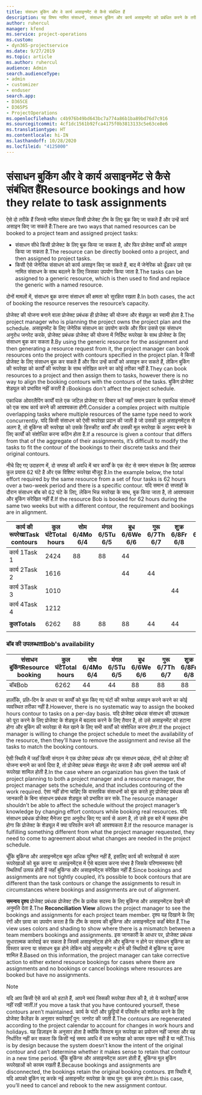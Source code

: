 ```yaml
---
title: संसाधन बुकिंग और वे कार्य असाइनमेंट से कैसे संबंधित हैं
description: यह विषय नामित संसाधनों, संसाधन बुकिंग और कार्य असाइनमेंट को प्रबंधित करने के तरीके और वे एक दूसरे से कैसे संबंधित हैं, के बारे में जानकारी प्रदान करता है।
author: ruhercul
manager: kfend
ms.service: project-operations
ms.custom:
- dyn365-projectservice
ms.date: 9/27/2019
ms.topic: article
ms.author: ruhercul
audience: Admin
search.audienceType:
- admin
- customizer
- enduser
search.app:
- D365CE
- D365PS
- ProjectOperations
ms.openlocfilehash: c4b976b49bd643bc7a774a86b1ba89bd76d7c916
ms.sourcegitcommit: 4cf1dc1561b92fca4175f0b3813133c5e63ce8e6
ms.translationtype: HT
ms.contentlocale: hi-IN
ms.lasthandoff: 10/28/2020
ms.locfileid: "4125000"
---
```

# <a name="resource-bookings-and-how-they-relate-to-task-assignments"></a><span data-ttu-id="07960-103">संसाधन बुकिंग और वे कार्य असाइनमेंट से कैसे संबंधित हैं</span><span class="sxs-lookup"><span data-stu-id="07960-103">Resource bookings and how they relate to task assignments</span></span>


<span data-ttu-id="07960-104">ऐसे दो तरीके हैं जिनसे नामित संसाधन किसी प्रोजेक्ट टीम के लिए बुक किए जा सकते हैं और उन्हें कार्य असाइन किए जा सकते हैं:</span><span class="sxs-lookup"><span data-stu-id="07960-104">There are two ways that named resources can be booked to a project team and assigned project tasks:</span></span>

- <span data-ttu-id="07960-105">संसाधन सीधे किसी प्रोजेक्ट के लिए बुक किया जा सकता है, और फिर प्रोजेक्ट कार्यों को असाइन किया जा सकता है.</span><span class="sxs-lookup"><span data-stu-id="07960-105">The resource can be directly booked onto a project, and then assigned to project tasks.</span></span>
- <span data-ttu-id="07960-106">किसी ऐसे जेनेरिक संसाधन को कार्य असाइन किए जा सकते हैं, बाद में जेनेरिक को ढूँढकर उसे एक नामित संसाधन के साथ बदलने के लिए जिसका उपयोग किया जाता है.</span><span class="sxs-lookup"><span data-stu-id="07960-106">The tasks can be assigned to a generic resource, which is then used to find and replace the generic with a named resource.</span></span> 

<span data-ttu-id="07960-107">दोनों मामलों में, संसाधन बुक करना संसाधन की क्षमता को सुरक्षित रखता है.</span><span class="sxs-lookup"><span data-stu-id="07960-107">In both cases, the act of booking the resource reserves the resource’s capacity.</span></span>

<span data-ttu-id="07960-108">प्रोजेक्ट की योजना बनाने वाला प्रोजेक्ट प्रबंधक ही प्रोजेक्ट की योजना और शेड्यूल का स्वामी होता है.</span><span class="sxs-lookup"><span data-stu-id="07960-108">The project manager who is planning the project owns the project plan and the schedule.</span></span> <span data-ttu-id="07960-109">असाइनमेंट के लिए जेनेरिक संसाधन का उपयोग करके और फिर उससे एक संसाधन अनुरोध जनरेट करके, प्रोजेक्ट प्रबंधक प्रोजेक्ट की योजना में निर्दिष्ट रूपरेखा के साथ प्रोजेक्ट के लिए संसाधन बुक कर सकता है.</span><span class="sxs-lookup"><span data-stu-id="07960-109">By using the generic resource for the assignment and then generating a resource request from it, the project manager can book resources onto the project with contours specified in the project plan.</span></span> <span data-ttu-id="07960-110">वे किसी प्रोजेक्ट के लिए संसाधन बुक कर सकते हैं और फिर उन्हें कार्यों को असाइन कर सकते हैं, लेकिन बुकिंग की रूपरेखा को कार्यों की रूपरेखा के साथ संरेखित करने का कोई तरीका नहीं है.</span><span class="sxs-lookup"><span data-stu-id="07960-110">They can book resources to a project and then assign them to tasks, however there is no way to align the booking contours with the contours of the tasks.</span></span> <span data-ttu-id="07960-111">बुकिंग प्रोजेक्ट शेड्यूल को प्रभावित नहीं करती है।</span><span class="sxs-lookup"><span data-stu-id="07960-111">Bookings don't affect the project schedule.</span></span>

<span data-ttu-id="07960-112">एकाधिक ओवरलैपिंग कार्यों वाले एक जटिल प्रोजेक्ट पर विचार करें जहाँ समान प्रकार के एकाधिक संसाधनों को एक साथ कार्य करने की आवश्यकता होगी.</span><span class="sxs-lookup"><span data-stu-id="07960-112">Consider a complex project with multiple overlapping tasks where multiple resources of the same type need to work concurrently.</span></span> <span data-ttu-id="07960-113">यदि किसी संसाधन को ऐसी रूपरेखा प्रदान की जाती है जो उसकी कुल असाइनमेंट्स से अलग है, तो बुकिंग्स की रूपरेखा को उसके डिस्क्रीट कार्यों और उसकी मूल रूपरेखा के अनुरूप बनाने के लिए कार्यों को संशोधित करना कठिन होता है.</span><span class="sxs-lookup"><span data-stu-id="07960-113">If a resource is given a contour that differs from that of the aggregate of their assignments, it’s difficult to modify the tasks to fit the contour of the bookings to their discrete tasks and their original contours.</span></span>

<span data-ttu-id="07960-114">नीचे दिए गए उदाहरण में, दो सप्ताह की अवधि में चार कार्यों के एक सेट से समान संसाधन के लिए आवश्यक कुल प्रयास 62 घंटे है और एक विशिष्ट रूपरेखा मौजूद है.</span><span class="sxs-lookup"><span data-stu-id="07960-114">In the example below, the total effort required by the same resource from a set of four tasks is 62 hours over a two-week period and there is a specific contour.</span></span> <span data-ttu-id="07960-115">यदि समान दो सप्ताहों के दौरान संसाधन बॉब को 62 घंटे के लिए, लेकिन भिन्न रूपरेखा के साथ, बुक किया जाता है, तो आवश्यकता और बुकिंग संरेखित नहीं हैं.</span><span class="sxs-lookup"><span data-stu-id="07960-115">If the resource Bob is booked for 62 hours during the same two weeks but with a different contour, the requirement and bookings are in alignment.</span></span>

| <span data-ttu-id="07960-116">**कार्य की रूपरेखा**</span><span class="sxs-lookup"><span data-stu-id="07960-116">**Task contours**</span></span>    | <span data-ttu-id="07960-117">**कुल घंटे**</span><span class="sxs-lookup"><span data-stu-id="07960-117">**Total hours**</span></span> | <span data-ttu-id="07960-118">सोम 6/4</span><span class="sxs-lookup"><span data-stu-id="07960-118">Mo 6/4</span></span> | <span data-ttu-id="07960-119">मंगल 6/5</span><span class="sxs-lookup"><span data-stu-id="07960-119">Tu 6/5</span></span> | <span data-ttu-id="07960-120">बुध 6/6</span><span class="sxs-lookup"><span data-stu-id="07960-120">We 6/6</span></span> | <span data-ttu-id="07960-121">गुरू 6/7</span><span class="sxs-lookup"><span data-stu-id="07960-121">Th 6/7</span></span> | <span data-ttu-id="07960-122">शुक्र 6/8</span><span class="sxs-lookup"><span data-stu-id="07960-122">Fr 6/8</span></span> | <span data-ttu-id="07960-123">शनि 6/9</span><span class="sxs-lookup"><span data-stu-id="07960-123">Sa 6/9</span></span> | <span data-ttu-id="07960-124">रवि 6/10</span><span class="sxs-lookup"><span data-stu-id="07960-124">Su 6/10</span></span> | <span data-ttu-id="07960-125">सोम 6/11</span><span class="sxs-lookup"><span data-stu-id="07960-125">Mo 6/11</span></span> | <span data-ttu-id="07960-126">मंगल 6/12</span><span class="sxs-lookup"><span data-stu-id="07960-126">Tu 6/12</span></span> | <span data-ttu-id="07960-127">बुध 6/13</span><span class="sxs-lookup"><span data-stu-id="07960-127">We 6/13</span></span> | <span data-ttu-id="07960-128">गुरू 6/14</span><span class="sxs-lookup"><span data-stu-id="07960-128">Th 6/14</span></span> | <span data-ttu-id="07960-129">शुक्र 6/15</span><span class="sxs-lookup"><span data-stu-id="07960-129">Fr 6/15</span></span> |
|----------------------|-----------------|--------|--------|--------|--------|--------|--------|---------|---------|---------|---------|---------|---------|
| <span data-ttu-id="07960-130">कार्य 1</span><span class="sxs-lookup"><span data-stu-id="07960-130">Task 1</span></span>               | <span data-ttu-id="07960-131">24</span><span class="sxs-lookup"><span data-stu-id="07960-131">24</span></span>              | <span data-ttu-id="07960-132">8</span><span class="sxs-lookup"><span data-stu-id="07960-132">8</span></span>      | <span data-ttu-id="07960-133">8</span><span class="sxs-lookup"><span data-stu-id="07960-133">8</span></span>      | <span data-ttu-id="07960-134">4</span><span class="sxs-lookup"><span data-stu-id="07960-134">4</span></span>      |        |        |        |         |         |         | <span data-ttu-id="07960-135">4</span><span class="sxs-lookup"><span data-stu-id="07960-135">4</span></span>       |         |         |
| <span data-ttu-id="07960-136">कार्य 2</span><span class="sxs-lookup"><span data-stu-id="07960-136">Task 2</span></span>               | <span data-ttu-id="07960-137">16</span><span class="sxs-lookup"><span data-stu-id="07960-137">16</span></span>              |        |        | <span data-ttu-id="07960-138">4</span><span class="sxs-lookup"><span data-stu-id="07960-138">4</span></span>      | <span data-ttu-id="07960-139">4</span><span class="sxs-lookup"><span data-stu-id="07960-139">4</span></span>      |        |        |         | <span data-ttu-id="07960-140">8</span><span class="sxs-lookup"><span data-stu-id="07960-140">8</span></span>       |         |         |         |         |
| <span data-ttu-id="07960-141">कार्य 3</span><span class="sxs-lookup"><span data-stu-id="07960-141">Task 3</span></span>               | <span data-ttu-id="07960-142">10</span><span class="sxs-lookup"><span data-stu-id="07960-142">10</span></span>              |        |        |        |        | <span data-ttu-id="07960-143">4</span><span class="sxs-lookup"><span data-stu-id="07960-143">4</span></span>      |        |         |         | <span data-ttu-id="07960-144">4</span><span class="sxs-lookup"><span data-stu-id="07960-144">4</span></span>       |         | <span data-ttu-id="07960-145">2</span><span class="sxs-lookup"><span data-stu-id="07960-145">2</span></span>       |         |
| <span data-ttu-id="07960-146">कार्य 4</span><span class="sxs-lookup"><span data-stu-id="07960-146">Task 4</span></span>               | <span data-ttu-id="07960-147">12</span><span class="sxs-lookup"><span data-stu-id="07960-147">12</span></span>              |        |        |        |        |        |        |         |         |         | <span data-ttu-id="07960-148">4</span><span class="sxs-lookup"><span data-stu-id="07960-148">4</span></span>       |         | <span data-ttu-id="07960-149">8</span><span class="sxs-lookup"><span data-stu-id="07960-149">8</span></span>       |
|                      |                 |        |        |        |        |        |        |         |         |         |         |         |         |
| <span data-ttu-id="07960-150">**कुल**</span><span class="sxs-lookup"><span data-stu-id="07960-150">**Totals**</span></span>           | <span data-ttu-id="07960-151">62</span><span class="sxs-lookup"><span data-stu-id="07960-151">62</span></span>              | <span data-ttu-id="07960-152">8</span><span class="sxs-lookup"><span data-stu-id="07960-152">8</span></span>      | <span data-ttu-id="07960-153">8</span><span class="sxs-lookup"><span data-stu-id="07960-153">8</span></span>      | <span data-ttu-id="07960-154">8</span><span class="sxs-lookup"><span data-stu-id="07960-154">8</span></span>      | <span data-ttu-id="07960-155">4</span><span class="sxs-lookup"><span data-stu-id="07960-155">4</span></span>      | <span data-ttu-id="07960-156">4</span><span class="sxs-lookup"><span data-stu-id="07960-156">4</span></span>      |        |         | <span data-ttu-id="07960-157">8</span><span class="sxs-lookup"><span data-stu-id="07960-157">8</span></span>       | <span data-ttu-id="07960-158">4</span><span class="sxs-lookup"><span data-stu-id="07960-158">4</span></span>       | <span data-ttu-id="07960-159">8</span><span class="sxs-lookup"><span data-stu-id="07960-159">8</span></span>       | <span data-ttu-id="07960-160">2</span><span class="sxs-lookup"><span data-stu-id="07960-160">2</span></span>       | <span data-ttu-id="07960-161">8</span><span class="sxs-lookup"><span data-stu-id="07960-161">8</span></span>       |
|                      |                 |        |        |        |        |        |        |         |         |         |         |

### <a name="bobs-availability"></a><span data-ttu-id="07960-162">बॉब की उपलब्धता</span><span class="sxs-lookup"><span data-stu-id="07960-162">Bob's availability</span></span>
| <span data-ttu-id="07960-163">**संसाधन बुकिंग**</span><span class="sxs-lookup"><span data-stu-id="07960-163">**Resource   booking**</span></span> | <span data-ttu-id="07960-164">**कुल घंटे**</span><span class="sxs-lookup"><span data-stu-id="07960-164">**Total hours**</span></span> | <span data-ttu-id="07960-165">सोम 6/4</span><span class="sxs-lookup"><span data-stu-id="07960-165">Mo 6/4</span></span> | <span data-ttu-id="07960-166">मंगल 6/5</span><span class="sxs-lookup"><span data-stu-id="07960-166">Tu 6/5</span></span> | <span data-ttu-id="07960-167">बुध 6/6</span><span class="sxs-lookup"><span data-stu-id="07960-167">We 6/6</span></span> | <span data-ttu-id="07960-168">गुरू 6/7</span><span class="sxs-lookup"><span data-stu-id="07960-168">Th 6/7</span></span> | <span data-ttu-id="07960-169">शुक्र 6/8</span><span class="sxs-lookup"><span data-stu-id="07960-169">Fr 6/8</span></span> | <span data-ttu-id="07960-170">शनि 6/9</span><span class="sxs-lookup"><span data-stu-id="07960-170">Sa 6/9</span></span> | <span data-ttu-id="07960-171">रवि 6/10</span><span class="sxs-lookup"><span data-stu-id="07960-171">Su 6/10</span></span> | <span data-ttu-id="07960-172">सोम 6/11</span><span class="sxs-lookup"><span data-stu-id="07960-172">Mo 6/11</span></span> | <span data-ttu-id="07960-173">मंगल 6/12</span><span class="sxs-lookup"><span data-stu-id="07960-173">Tu 6/12</span></span> | <span data-ttu-id="07960-174">बुध 6/13</span><span class="sxs-lookup"><span data-stu-id="07960-174">We 6/13</span></span> | <span data-ttu-id="07960-175">गुरू 6/14</span><span class="sxs-lookup"><span data-stu-id="07960-175">Th 6/14</span></span> | <span data-ttu-id="07960-176">शुक्र 6/15</span><span class="sxs-lookup"><span data-stu-id="07960-176">Fr 6/15</span></span> |
|------------------------|-----------------|--------|--------|--------|--------|--------|--------|---------|---------|---------|---------|---------|---------|
| <span data-ttu-id="07960-177">बॉब</span><span class="sxs-lookup"><span data-stu-id="07960-177">Bob</span></span>                    | <span data-ttu-id="07960-178">62</span><span class="sxs-lookup"><span data-stu-id="07960-178">62</span></span>              | <span data-ttu-id="07960-179">4</span><span class="sxs-lookup"><span data-stu-id="07960-179">4</span></span>      | <span data-ttu-id="07960-180">4</span><span class="sxs-lookup"><span data-stu-id="07960-180">4</span></span>      | <span data-ttu-id="07960-181">8</span><span class="sxs-lookup"><span data-stu-id="07960-181">8</span></span>      | <span data-ttu-id="07960-182">8</span><span class="sxs-lookup"><span data-stu-id="07960-182">8</span></span>      | <span data-ttu-id="07960-183">8</span><span class="sxs-lookup"><span data-stu-id="07960-183">8</span></span>      |        |         | <span data-ttu-id="07960-184">4</span><span class="sxs-lookup"><span data-stu-id="07960-184">4</span></span>       | <span data-ttu-id="07960-185">4</span><span class="sxs-lookup"><span data-stu-id="07960-185">4</span></span>       | <span data-ttu-id="07960-186">8</span><span class="sxs-lookup"><span data-stu-id="07960-186">8</span></span>       | <span data-ttu-id="07960-187">8</span><span class="sxs-lookup"><span data-stu-id="07960-187">8</span></span>       | <span data-ttu-id="07960-188">6</span><span class="sxs-lookup"><span data-stu-id="07960-188">6</span></span>       |

<span data-ttu-id="07960-189">हालाँकि, प्रति-दिन के आधार पर कार्यों को बुक किए गए घंटों की रूपरेखा असाइन करने करने का कोई व्यवस्थित तरीका नहीं है.</span><span class="sxs-lookup"><span data-stu-id="07960-189">However, there is no systematic way to assign the booked hours contour to tasks on a per-day basis.</span></span> <span data-ttu-id="07960-190">यदि प्रोजेक्ट प्रबंधक संसाधन की उपलब्धता को पूरा करने के लिए प्रोजेक्ट के शेड्यूल में बदलाव करने के लिए तैयार है, तो उसे असाइनमेंट को हटाना होगा और बुकिंग की रूपरेखा से मेल खाने के लिए सभी कार्यों को संशोधित करना होगा.</span><span class="sxs-lookup"><span data-stu-id="07960-190">If the project manager is willing to change the project schedule to meet the availability of the resource, then they’ll have to remove the assignment and revise all the tasks to match the booking contours.</span></span>

<span data-ttu-id="07960-191">ऐसी स्थिति में जहाँ किसी संगठन ने एक प्रोजेक्ट प्रबंधक और एक संसाधन प्रबंधक, दोनों को प्रोजेक्ट की योजना बनाने का कार्य दिया है, तो प्रोजेक्ट प्रबंधक शेड्यूल सेट करता है और उसमें आवश्यक कार्य की रूपरेखा शामिल होती है.</span><span class="sxs-lookup"><span data-stu-id="07960-191">In the case where an organization has given the task of project planning to both a project manager and a resource manager, the project manager sets the schedule, and that includes contouring of the work required.</span></span> <span data-ttu-id="07960-192">ऐसा नहीं होना चाहिए कि वास्तविक संसाधनों को बुक करते हुए प्रोजेक्ट प्रबंधक की जानकारी के बिना संसाधन प्रबंधक शेड्यूल को प्रभावित कर सके.</span><span class="sxs-lookup"><span data-stu-id="07960-192">The resource manager shouldn’t be able to affect the schedule without the project manager’s knowledge by changing effort contours while booking real resources.</span></span> <span data-ttu-id="07960-193">यदि संसाधन प्रबंधक प्रोजेक्ट मैनेजर द्वारा अनुरोध किए गए कार्य से अलग है, तो उसे इस बारे में सहमत होना होगा कि प्रोजेक्ट के शेड्यूल में क्या परिवर्तन करने की आवश्यकता है.</span><span class="sxs-lookup"><span data-stu-id="07960-193">If the resource manager is fulfilling something different from what the project manager requested, they need to come to agreement about what changes are needed in the project schedule.</span></span>

<span data-ttu-id="07960-194">चूँकि बुकिंग्स और असाइनमेंट्‍स बहुत अधिक युग्मित नहीं हैं, इसलिए कार्य की रूपरेखाओं से अलग रूपरेखाओं को बुक करना या असाइनमेंट्स में ऐसे बदलाव करना संभव है जिसके परिणामस्वरूप ऐसी स्थितियाँ उत्पन्न होती हैं जहाँ बुकिंग्स और असाइनमेंट्स संरेखित नहीं हैं.</span><span class="sxs-lookup"><span data-stu-id="07960-194">Since bookings and assignments are not tightly coupled, it’s possible to book contours that are different than the task contours or change the assignments to result in circumstances where bookings and assignments are out of alignment.</span></span>

<span data-ttu-id="07960-195">**समन्वय दृश्य** प्रोजेक्ट प्रबंधक प्रोजेक्ट टीम के प्रत्येक सदस्य के लिए बुकिंग्स और असाइनमेंट्स देखने की अनुमति देता है.</span><span class="sxs-lookup"><span data-stu-id="07960-195">The **Reconciliation View** allows the project manager to see the bookings and assignments for each project team member.</span></span> <span data-ttu-id="07960-196">दृश्य यह दिखाने के लिए रंगों और छाया का उपयोग करता है कि टीम के सदस्य की बुकिंग्स और असाइनमेंट्स कहाँ बेमेल हैं.</span><span class="sxs-lookup"><span data-stu-id="07960-196">The view uses colors and shading to show where there is a mismatch between a team members bookings and assignments.</span></span> <span data-ttu-id="07960-197">इस जानकारी के आधार पर, प्रोजेक्ट प्रबंधक सुधारात्मक कार्रवाई कर सकता है जिसमें असाइनमेंट्स होने और बुकिंग्स न होने पर संसाधन बुकिंग्स का विस्तार करना या संसाधन बुक होने लेकिन कोई असाइनमेंट न होने की स्थितियों में बुकिंग्स रद्द करना शामिल है.</span><span class="sxs-lookup"><span data-stu-id="07960-197">Based on this information, the project manager can take corrective action to either extend resource bookings for cases where there are assignments and no bookings or cancel bookings where resources are booked but have no assignments.</span></span>

> [!NOTE]
> <span data-ttu-id="07960-198">यदि आप किसी ऐसे कार्य को हटाते हैं, आपने स्वयं जिसकी रूपरेखा तैयार की है, तो ये रूपरेखाएँ कायम नहीं रखी जातीं.</span><span class="sxs-lookup"><span data-stu-id="07960-198">If you move a task that you have contoured yourself, these contours aren’t maintained.</span></span> <span data-ttu-id="07960-199">कार्य के घंटों और छुट्टियों में परिवर्तन को शामिल करने के लिए प्रोजेक्ट कैलेंडर के अनुसार रूपरेखाएँ पुन: जनरेट की जाती हैं.</span><span class="sxs-lookup"><span data-stu-id="07960-199">The contours are regenerated according to the project calendar to account for changes in work hours and holidays.</span></span> <span data-ttu-id="07960-200">यह डिज़ाइन के अनुसार होता है क्योंकि सिस्टम मूल रूपरेखा का प्रयोजन नहीं जानता और यह निर्धारित नहीं कर सकता कि किसी नई समय अवधि में उस रूपरेखा को कायम रखना सही है या नहीं.</span><span class="sxs-lookup"><span data-stu-id="07960-200">This is by design because the system doesn’t know the intent of the original contour and can’t determine whether it makes sense to retain that contour in a new time period.</span></span> <span data-ttu-id="07960-201">चूँकि बुकिंग्स और असाइनमेंट्‍स अलग होती हैं, बुकिंग्स मूल बुकिंग रूपरेखाओं को कायम रखती हैं.</span><span class="sxs-lookup"><span data-stu-id="07960-201">Because bookings and assignments are disconnected, the bookings retain the original booking contours.</span></span> <span data-ttu-id="07960-202">इस स्थिति में, यदि आपको बुकिंग रद्द करके नई असाइनमेंट रूपरेखा के साथ पुन: बुक करना होगा.</span><span class="sxs-lookup"><span data-stu-id="07960-202">In this case, you’ll need to cancel and rebook to the new assignment contour.</span></span>

